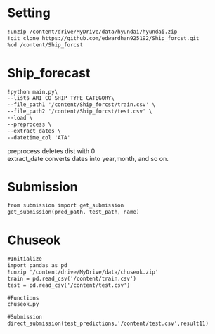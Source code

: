 # Setting  
```markdown
!unzip /content/drive/MyDrive/data/hyundai/hyundai.zip  
!git clone https://github.com/edwardhan925192/Ship_forcst.git  
%cd /content/Ship_forcst  
```

# Ship_forecast  
```markdown
!python main.py\
--lists ARI_CO SHIP_TYPE_CATEGORY\
--file_path1 '/content/Ship_forcst/train.csv' \
--file_path2 '/content/Ship_forcst/test.csv' \
--load \
--preprocess \
--extract_dates \
--datetime_col 'ATA'

```

preprocess deletes dist with 0  
extract_date converts dates into year,month, and so on.  


# Submission  
```markdown
from submission import get_submission  
get_submission(pred_path, test_path, name)  
```

# Chuseok  
```markdown
#Initialize
import pandas as pd
!unzip '/content/drive/MyDrive/data/chuseok.zip'
train = pd.read_csv('/content/train.csv')
test = pd.read_csv('/content/test.csv')

#Functions
chuseok.py

#Submission  
direct_submission(test_predictions,'/content/test.csv',result11)
```
